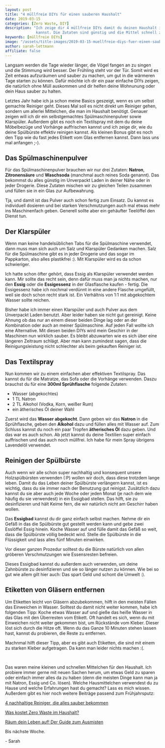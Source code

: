 ```yaml
---
layout: post
title: "4 müllfreie DIYs für einen sauberen Haushalt"
date: 2019-03-15
categories: [Zero Waste, DIY]
description: "Ich zeige dir 4 müllfreie DIYs damit du deinen Haushalt immer schön sauber halten
              kannst. Die Zutaten sind günstig und die Mittel schnell zusammengemischt."
keywords: [müllfreie DIYs]
image: "/assets/title-images/2019-03-15-muellfreie-diys-fuer-einen-sauberen-haushalt.jpg"
author: sarah-lettmann
affiliate: false
---
```


Langsam werden die Tage wieder länger, die Vögel fangen an zu singen und die Stimmung wird besser. Der Frühling steht vor der Tür. Somit wird es Zeit entwas aufzuräumen und sauber zu machen, um gut in die wärmeren Tage starten zu können. Dafür möchte ich dir ein paar einfache DIYs zeigen, die natürlich ohne Müll auskommen und dir helfen deine Wohnunung oder dein Haus sauber zu halten.

Letztes Jahr habe ich ja schon meine Basics geszeigt, wenn es um selbst gemachte Reiniger geht. Dieses Mal soll es nicht direkt um Reiniger gehen, sondern um allerlei Mittelchen, die man im Haushalt benötigt. Genauer zeigen will ich dir ein selbstgemachtes Spülmaschinenpulver sowie Klarspüler. Außerdem gibt es noch ein Textilspray mit dem du deine Möbelbezüge und Vorhänge auffrischen kannst und ich zeige dir, wie du deine Spülbürste effektiv reinigen kannst. Als kleinen Bonus gibt es noch den Tipp wie du fast jedes Etikett vom Glas entfernen kannst. Dann lass uns mal anfangen ;-).

## Das Spülmaschinenpulver
Für das Spülmaschinenpulver brauchen wir nur drei Zutaten: **Natron**, **Zitronensäure** und **Waschsoda** (manchmal auch reines Soda genannt). Das bekommst du alles günstig im Unverpackt Laden in deiner Nähe oder in jeder Drogerie. Diese Zutaten mischen wir zu gleichen Teilen zusammen und füllen sie in ein Glas zur Aufbewahrung.

Tja, und damit ist das Pulver auch schon fertig zum Einsatz. Du kannst es individuell dosieren und bei starken Verschmutzungen auch mal etwas mehr ins Maschinenfach geben. Generell sollte aber ein gehäufter Teelöffel den Dienst tun.

## Der Klarspüler
Wenn man keine handelsüblichen Tabs für die Spülmaschine verwendet, dann muss man sich auch um Salz und Klarspüler Gedanken machen. Salz für die Spülmaschine gibt es in jeder Drogerie und das sogar im Pappkarton, also alles plastikfrei :). Mit Klarspüler wird es da schon schwieriger.

Ich hatte schon öfter gehört, dass Essig als Klarspüler verwendet werden kann. Mir sollte das recht sein, denn dafür muss man ja nichts machen, nur den **Essig** oder die **Essigessenz** in der Glasflasche kaufen - fertig. Die Essigessenz habe ich nochmal verdünnt in eine andere Flasche umgefüllt, weil sie doch schon recht stark ist. Ein Verhältnis von 1:1 mit abgekochtem Wasser sollte reichen.

Bisher habe ich immer einen Klarspüler und auch Pulver aus dem Unverpackt Laden benutzt. Aber leider haben sie nicht gut gereinigt. Keine Ahnung ob das nur an einem dieser beiden Dinge lag oder an der Kombination oder auch an meiner Spülmaschine. Auf jeden Fall wollte ich eine Alternative. Mit diesen beiden DIYs wird mein Geschirr in der Maschinen nun wirklich sauber. Es bleibt abzuwarten wie es sich über eine längeren Zeitraum schlägt. Aber man kann zumindest sagen, dass die Reinigungsleistung nicht schlechter als beim gekauften Reiniger ist.

## Das Textilspray
Nun kommen wir zu einem einfachen aber effektiven Textilspray. Das kannst du für die Matratze, das Sofa oder die Vorhänge verwenden. Daszu brauchst du für eine **300ml Sprühflasche** folgende Zutaten:
- Wasser (abgekochtes)
- 1 TL Natron
- 2 TL Alkohol (Vodka, Korn, weißer Rum)
- ein ätherisches Öl deiner Wahl

Zuerst wird das **Wasser abgekocht**. Dann geben wir das **Natron** in die Sprühflasche, geben den **Alkohol** dazu und füllen alles mit Wasser auf. Zum Schluss kannst du noch ein paar Tropfen **ätherisches Öl** dazu geben. Und das war es auch schon. Ab jetzt kannst du deine Textilien super einfach auffrischen und das auch noch müllfrei. Ich habe für mein Spray übrigens Lavendelöl verwendet.

## Reinigen der Spülbürste
Auch wenn wir alle schon super nachhaltig und konsequent unsere Holzspülbürsten verwenden (:P) wollen wir doch, dass diese trotzdem lange leben. Damit du das Leben deiner Spülbürste verlängern kannst, ist es wichtig, dass du sie immer nach der Benutzung gut reinigst. Zusätzlich dazu kannst du sie aber auch jede Woche oder jeden Monat (je nach dem wie häufig du sie verwendest) in ein Essigbad stellen. Das hilft, sie zu desinfizieren und hält Keime fern, die wir natürlich nicht am Geschirr haben wollen.

Das **Essigbad** kannst du dir ganz einfach selbst machen. Nehme dir ein Gefäß in das die Spülbürste gut gestellt werden kann und gebe zwei Esslöffel Essig hinein. Koche Wasser auf und fülle damit das Gefäß so weit, dass die Spülbürste völlig bedeckt wird. Stelle die Spülbürste in die Flüssigkeit und lass alles fünf Minuten einwirken.

Vor dieser ganzen Prozedur solltest du die Bürste natürlich von allen gröberen Verschmutzungen wie Essensresten befreien.

Dieses Essigbad kannst du außerdem auch verwenden, um deine Zahnbürste zu desinfizieren und sie so länger nutzen zu können. Wie bei so gut wie allem gilt hier auch: Das spart Geld und schont die Umwelt :).

## Etiketten von Gläsern entfernen
Um Etiketten leicht von Gläsern abzubekommen, hilft in den meisten Fällen das Einweichen in Wasser. Solltest du damit nicht weiter kommen, habe ich folgenden Tipp: Koche etwas Wasser auf und gieße das heiße Wasser in das Glas mit den Überresten vom Etikett. Oft handelt es sich, wenn du mit Einweichen nicht weiter gekommen bist, um Rückstände vom Kleber. Dieser löst sich durch die Hitze oft. Wenn du das Ganze 10 Minuten stehen lassen hast, kannst du probieren, die Reste zu entfernen.

Machnmal hilft dieser Tipp, aber es gibt auch Etiketten, die sind mit einem zu starken Kleber aufgetragen. Da kann man leider nichts machen :(.

&nbsp;

Das waren meine kleinen und schnellen Mittelchen für den Haushalt. Ich probiere immer gerne mit neuen Sachen herum, um etwas Geld zu sparen oder einfach immer alles da zu haben (denn die meisten Dinge kann man ja mit Natron, Essig und Co. lösen). Welche Hausmittelchen verwendest du zu Hause und welche Erfahrungen hast du gemacht? Lass es mich wissen. Außerdem gibt es hier noch weitere Beiträge passend zum Frühjahrsputz:

[4 nachhaltige Reiniger, die alles sauber bekommen](https://minimalwaste.de/blog/4-nachhaltige-reiniger-die-alles-sauber-bekommen/ "Zum Beitrag")

[Was kostet Zero Waste im Haushalt?](https://minimalwaste.de/blog/was-kostet-zero-waste-im-haushalt/ "Zum Beitrag")

[Räum dein Leben auf! Der Guide zum Ausmisten](https://minimalwaste.de/blog/raeum-dein-leben-auf-der-guide-zum-ausmisten/ "Zum Beitrag")

Bis nächste Woche.

\- Sarah

